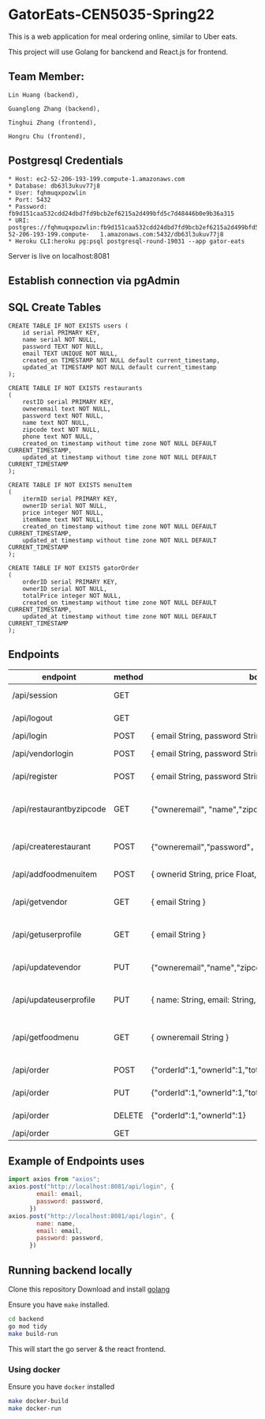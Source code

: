 # GatorEats-CEN5035-Spring22

This is a web application for meal ordering online, similar to Uber eats.

This project will use Golang for banckend and React.js for frontend.

## Team Member:

    Lin Huang (backend),

    Guanglong Zhang (backend),

    Tinghui Zhang (frontend),

    Hongru Chu (frontend),


## Postgresql Credentials

	* Host: ec2-52-206-193-199.compute-1.amazonaws.com
	* Database: db63l3ukuv77j8
	* User: fqhmuqxpozwlin
	* Port: 5432
	* Password: fb9d151caa532cdd24dbd7fd9bcb2ef6215a2d499bfd5c7d48446b0e9b36a315
	* URI: postgres://fqhmuqxpozwlin:fb9d151caa532cdd24dbd7fd9bcb2ef6215a2d499bfd5c7d48446b0e9b36a315@ec2-52-206-193-199.compute-	1.amazonaws.com:5432/db63l3ukuv77j8
	* Heroku CLI:heroku pg:psql postgresql-round-19031 --app gator-eats

Server is live on localhost:8081

## Establish connection via pgAdmin

## SQL Create Tables

```
CREATE TABLE IF NOT EXISTS users (
    id serial PRIMARY KEY,
    name serial NOT NULL,
    password TEXT NOT NULL,
    email TEXT UNIQUE NOT NULL,
    created_on TIMESTAMP NOT NULL default current_timestamp,
    updated_at TIMESTAMP NOT NULL default current_timestamp
);

CREATE TABLE IF NOT EXISTS restaurants
(
    restID serial PRIMARY KEY,
	owneremail text NOT NULL,
	password text NOT NULL,
    name text NOT NULL,
    zipcode text NOT NULL,
	phone text NOT NULL,
    created_on timestamp without time zone NOT NULL DEFAULT CURRENT_TIMESTAMP,
    updated_at timestamp without time zone NOT NULL DEFAULT CURRENT_TIMESTAMP
);

CREATE TABLE IF NOT EXISTS menuItem
(
    itermID serial PRIMARY KEY,
	ownerID serial NOT NULL,
	price integer NOT NULL,
    itemName text NOT NULL,
    created_on timestamp without time zone NOT NULL DEFAULT CURRENT_TIMESTAMP,
    updated_at timestamp without time zone NOT NULL DEFAULT CURRENT_TIMESTAMP
);

CREATE TABLE IF NOT EXISTS gatorOrder
(
    orderID serial PRIMARY KEY,
	ownerID serial NOT NULL,
	totalPrice integer NOT NULL,
    created_on timestamp without time zone NOT NULL DEFAULT CURRENT_TIMESTAMP,
    updated_at timestamp without time zone NOT NULL DEFAULT CURRENT_TIMESTAMP
);
```

## Endpoints
| endpoint                      | method | body                                           | description       |
|-------------------------------|--------|------------------------------------------------|-------------------|
| /api/session                  | GET    |                                                | GET user session                    |
| /api/logout                   | GET    |                                                | GET user logout                     |
| /api/login                    | POST   | { email String, password String }              | login user                          |
| /api/vendorlogin              | POST   | { email String, password String }              | login restaurant                    |
| /api/register                 | POST   | { email String, password String, name String } | register new user                   |
| /api/restaurantbyzipcode      | GET    | {"owneremail", "name","zipcode"，"phone":}        | display List of Restaurant near a zip   |
| /api/createrestaurant         | POST   | {"owneremail","password"，"name","zipcode"，"phone"} | Register New Restaurant       |
| /api/addfoodmenuitem          | POST   | { ownerid String, price Float, name String }   | add food menu item                  |
| /api/getvendor                | GET    | { email String }                               | get a restaurant information        |
| /api/getuserprofile            | GET    | { email String }                               | get a user's profile information     |
| /api/updatevendor             | PUT    | {"owneremail","name","zipcode"，"phone","id"}   | update a restaurant profile        |
| /api/updateuserprofile         | PUT    | { name: String, email: String, id: String }    | update a user's profile   |
| /api/getfoodmenu              | GET    | { owneremail String }                          | get menu associated with a restaurant     |
| /api/order                    | POST   | {"orderId":1,"ownerId":1,"totalPrice":1}       | Create order |
| /api/order                    | PUT    | {"orderId":1,"ownerId":1,"totalPrice":1}       | Update order |
| /api/order                    | DELETE | {"orderId":1,"ownerId":1}                      | Delete order |
| /api/order                    | GET    |                                                | List orders  |


## Example of Endpoints uses

```javascript
import axios from "axios";
axios.post("http://localhost:8081/api/login", {
        email: email,
        password: password,
      })
axios.post("http://localhost:8081/api/login", {
        name: name,
        email: email,
        password: password,
      })
```

## Running backend locally
Clone this repository
Download and install [golang](https://golang.org)

Ensure you have `make` installed.

```bash
cd backend
go mod tidy
make build-run
```

This will start the go server & the react frontend.

### Using docker
Ensure you have `docker` installed

```bash
make docker-build
make docker-run
```
